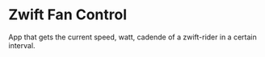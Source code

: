 ﻿# Zwift Fan Control

App that gets the current speed, watt, cadende of a zwift-rider in a certain interval.



